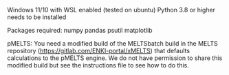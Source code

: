 Windows 11/10 with WSL enabled (tested on ubuntu)
Python 3.8 or higher needs to be installed

Packages required:
numpy
pandas
psutil
matplotlib

pMELTS:
You need a modified build of the MELTSbatch build in the MELTS repository (https://gitlab.com/ENKI-portal/xMELTS) that defaults calculations to the pMELTS engine. We do not have permission to share this modified build but see the instructions file to see how to do this.